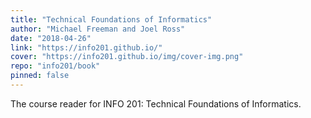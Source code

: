 ```yaml
---
title: "Technical Foundations of Informatics"
author: "Michael Freeman and Joel Ross"
date: "2018-04-26"
link: "https://info201.github.io/"
cover: "https://info201.github.io/img/cover-img.png"
repo: "info201/book"
pinned: false
---
```


The course reader for INFO 201: Technical Foundations of Informatics.
